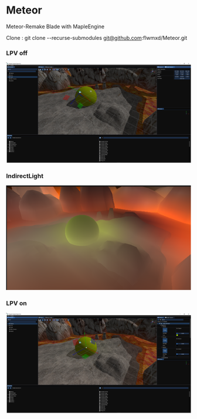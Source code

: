 # Meteor

Meteor-Remake Blade with MapleEngine

Clone : git clone --recurse-submodules git@github.com:flwmxd/Meteor.git

### LPV off
![image](https://github.com/flwmxd/Meteor/blob/main/Screenshot/LPV_OFF.png)

### IndirectLight
![image](https://github.com/flwmxd/Meteor/blob/main/Screenshot/IndirectLight.png)

### LPV on
![image](https://github.com/flwmxd/Meteor/blob/main/Screenshot/LPV_ON.png)
